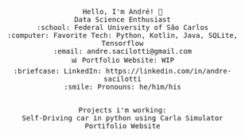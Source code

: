 <p align="center">
  <br>
  <samp>
    Hello, I'm André! 👋<br>
    Data Science Enthusiast<br>
    :school: Federal University of São Carlos<br>
    :computer: Favorite Tech: Python, Kotlin, Java, SQLite, Tensorflow <br>
    :email:	andre.sacilotti@gmail.com <br>
    📊 Portfolio Website: WIP <br>
    :briefcase: LinkedIn: https://linkedin.com/in/andre-sacilotti <br>
    :smile: Pronouns: he/him/his <br>
  </samp>
</p>

<p align="center">
  <br>
  <samp>
    Projects i'm working: <br>
    Self-Driving car in python using Carla Simulator<br>
    Portifolio Website<br>
  </samp>
</p>
